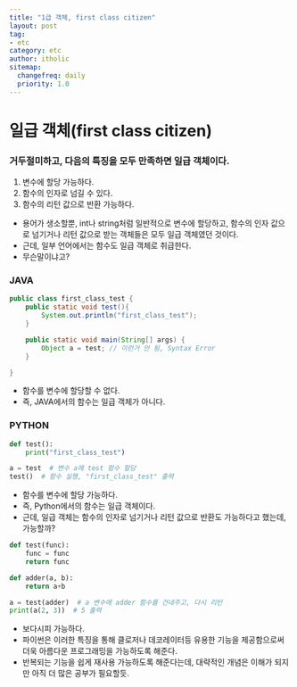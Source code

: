 ```yaml
---
title: "1급 객체, first class citizen"
layout: post
tag:
- etc
category: etc
author: itholic
sitemap:
  changefreq: daily
  priority: 1.0
---
```


# 일급 객체(first class citizen)

### 거두절미하고, 다음의 특징을 모두 만족하면 일급 객체이다.

1. 변수에 할당 가능하다.
2. 함수의 인자로 넘길 수 있다.
3. 함수의 리턴 값으로 반환 가능하다.

- 용어가 생소할뿐, int나 string처럼 일반적으로 변수에 할당하고, 함수의 인자 값으로 넘기거나 리턴 값으로 받는 객체들은 모두 일급 객체였던 것이다.
- 근데, 일부 언어에서는 함수도 일급 객체로 취급한다.
- 무슨말이냐고?

### JAVA
```java
public class first_class_test {
	public static void test(){
    	System.out.println("first_class_test");
    }

	public static void main(String[] args) {
    	Object a = test; // 이런거 안 됨, Syntax Error
    }

}
```
- 함수를 변수에 할당할 수 없다.
- 즉, JAVA에서의 함수는 일급 객체가 아니다.

### PYTHON
```python
def test():
	print("first_class_test")

a = test  # 변수 a에 test 함수 할당
test()  # 함수 실행, "first_class_test" 출력
```

- 함수를 변수에 할당 가능하다.
- 즉, Python에서의 함수는 일급 객체이다.
- 근데, 일급 객체는 함수의 인자로 넘기거나 리턴 값으로 반환도 가능하다고 했는데, 가능할까?


```python
def test(func):
    func = func
    return func

def adder(a, b):
    return a+b

a = test(adder)  # a 변수에 adder 함수를 건네주고, 다시 리턴
print(a(2, 3))  # 5 출력
```

- 보다시피 가능하다.
- 파이썬은 이러한 특징을 통해 클로저나 데코레이터등 유용한 기능을 제공함으로써 더욱 아름다운 프로그래밍을 가능하도록 해준다.
- 반복되는 기능을 쉽게 재사용 가능하도록 해준다는데, 대략적인 개념은 이해가 되지만 아직 더 많은 공부가 필요할듯.
